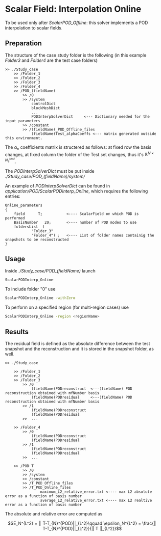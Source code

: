 # Scalar Field: Interpolation Online

To be used only after *ScalarPOD_Offline*: this solver implements a POD interpolation to scalar fields.

 
## Preparation
 
The structure of the case study folder is the following (in this example *Folder3* and *Folder4* are the test case folders)

```
>> ./Study_case
	>> /Folder_1  			
	>> /Folder_2
	>> /Folder_3  			
	>> /Folder_4		
	>> /POD_(fieldName)
		>> /0		        		
		>> /system		
			controlDict
			blockMeshDict
			...
			PODInterpSolverDict		<--- Dictionary needed for the input parameters	
		>> /constant
		>> /(fieldName)_POD_Offline_files
			(fieldName)Test_alphaCoeffs	<--- matrix generated outside this environment. 
```

The $\alpha_n$ coefficients matrix is structered as follows: at fixed row the basis changes, at fixed column the folder of the Test set changes, thus it's $\mathbb{R}^{N\times N_s^{test}}$.
			

The *PODInterpSolverDict* must be put inside *./Study_case/POD_(fieldName)/system/*

An example of *PODInterpSolverDict* can be found in *application/POD/ScalarPODInterp_Online*, which requires the following entries:

```
Online_parameters
{
	field      T;			<---- ScalarField on which POD is performed 
	BasisNumber   20;		<---- number of POD modes to use
	foldersList  ( 
			"Folder_3" 
			"Folder_4") ;	<---- List of folder names containig the snapshots to be reconstructed
}
```


## Usage

Inside *./Study_case/POD_(fieldName)* launch 
```bash
ScalarPODInterp_Online
```
To include folder "0" use 
```bash
ScalarPODInterp_Online -withZero
```
To perform on a specified region (for multi-region cases) use 
```bash
ScalarPODInterp_Online -region <regionName>
```

## Results

The residual field is defined as the absolute difference between the test snapshot and the reconstruction and it is stored in the snapshot folder, as well.

```
>> ./Study_case

	>> /Folder_1  		  		
	>> /Folder_2
	>> /Folder_3
		>> /0
			(fieldName)PODreconstruct  <---(fieldName) POD reconstruction obtained with mfNumber basis
			(fieldName)PODresidual     <---(fieldName) POD reconstruction obtained with mfNumber basis
		>> /1	
			(fieldName)PODreconstruct
			(fieldName)PODresidual
		>>  ...			
				
	>> /Folder_4
		>> /0
			(fieldName)PODreconstruct 
			(fieldName)PODresidual
		>> /1	
			(fieldName)PODreconstruct
			(fieldName)PODresidual
		>>  ...		
			
	>> /POD_T		
		>> /0		        				
		>> /system			
		>> /constant
		>> /T_POD_Offline_files
		>> /T_POD_Online_files
				maximum_L2_relative_error.txt <---- max L2 absolute error as a function of basis number
				average_L2_relative_error.txt <---- max L2 realtive error as a function of basis number
```


The absolute and relative error are computed as
```math
E_N^{L^2} = || T-T_{N}^{POD}||_{L^2}\qquad 
\epsilon_N^{L^2} = \frac{|| T-T_{N}^{POD}||_{L^2}}{|| T ||_{L^2}}
```
